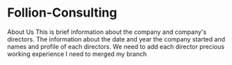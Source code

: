 # Follion-Consulting
About Us 
This is brief information about the company and company's directors.
The information about the date and year the company started and names and profile of each directors.
We need to add each director precious working experience
I need to merged my branch
